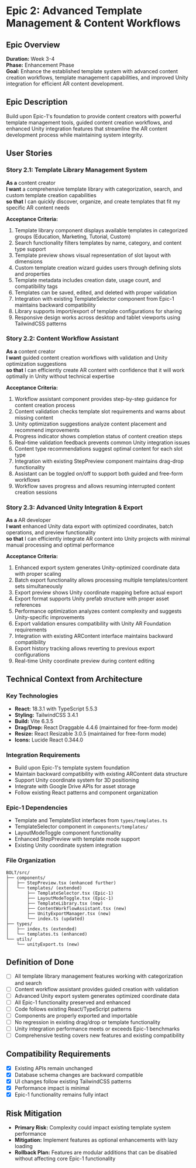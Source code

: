 # Epic 2: Advanced Template Management & Content Workflows

## Epic Overview
**Duration:** Week 3-4  
**Phase:** Enhancement Phase  
**Goal:** Enhance the established template system with advanced content creation workflows, template management capabilities, and improved Unity integration for efficient AR content development.

## Epic Description
Build upon Epic-1's foundation to provide content creators with powerful template management tools, guided content creation workflows, and enhanced Unity integration features that streamline the AR content development process while maintaining system integrity.

## User Stories

### Story 2.1: Template Library Management System
**As a** content creator  
**I want** a comprehensive template library with categorization, search, and custom template creation capabilities  
**so that** I can quickly discover, organize, and create templates that fit my specific AR content needs

**Acceptance Criteria:**
1. Template library component displays available templates in categorized groups (Education, Marketing, Tutorial, Custom)
2. Search functionality filters templates by name, category, and content type support
3. Template preview shows visual representation of slot layout with dimensions
4. Custom template creation wizard guides users through defining slots and properties
5. Template metadata includes creation date, usage count, and compatibility tags
6. Templates can be saved, edited, and deleted with proper validation
7. Integration with existing TemplateSelector component from Epic-1 maintains backward compatibility
8. Library supports import/export of template configurations for sharing
9. Responsive design works across desktop and tablet viewports using TailwindCSS patterns

### Story 2.2: Content Workflow Assistant  
**As a** content creator  
**I want** guided content creation workflows with validation and Unity optimization suggestions  
**so that** I can efficiently create AR content with confidence that it will work optimally in Unity without technical expertise

**Acceptance Criteria:**
1. Workflow assistant component provides step-by-step guidance for content creation process
2. Content validation checks template slot requirements and warns about missing content
3. Unity optimization suggestions analyze content placement and recommend improvements
4. Progress indicator shows completion status of content creation steps
5. Real-time validation feedback prevents common Unity integration issues
6. Content type recommendations suggest optimal content for each slot type
7. Integration with existing StepPreview component maintains drag-drop functionality
8. Assistant can be toggled on/off to support both guided and free-form workflows
9. Workflow saves progress and allows resuming interrupted content creation sessions

### Story 2.3: Advanced Unity Integration & Export
**As a** AR developer  
**I want** enhanced Unity data export with optimized coordinates, batch operations, and preview functionality  
**so that** I can efficiently integrate AR content into Unity projects with minimal manual processing and optimal performance

**Acceptance Criteria:**
1. Enhanced export system generates Unity-optimized coordinate data with proper scaling
2. Batch export functionality allows processing multiple templates/content sets simultaneously
3. Export preview shows Unity coordinate mapping before actual export
4. Export format supports Unity prefab structure with proper asset references
5. Performance optimization analyzes content complexity and suggests Unity-specific improvements
6. Export validation ensures compatibility with Unity AR Foundation requirements
7. Integration with existing ARContent interface maintains backward compatibility
8. Export history tracking allows reverting to previous export configurations
9. Real-time Unity coordinate preview during content editing

## Technical Context from Architecture

### Key Technologies
- **React:** 18.3.1 with TypeScript 5.5.3
- **Styling:** TailwindCSS 3.4.1 
- **Build:** Vite 6.3.5
- **Drag/Drop:** React Draggable 4.4.6 (maintained for free-form mode)
- **Resize:** React Resizable 3.0.5 (maintained for free-form mode)
- **Icons:** Lucide React 0.344.0

### Integration Requirements
- Build upon Epic-1's template system foundation
- Maintain backward compatibility with existing ARContent data structure
- Support Unity coordinate system for 3D positioning
- Integrate with Google Drive APIs for asset storage
- Follow existing React patterns and component organization

### Epic-1 Dependencies
- Template and TemplateSlot interfaces from `types/templates.ts`
- TemplateSelector component in `components/templates/`
- LayoutModeToggle component functionality
- Enhanced StepPreview with template mode support
- Existing Unity coordinate system integration

### File Organization
```
BOLT/src/
├── components/
│   ├── StepPreview.tsx (enhanced further)
│   └── templates/ (extended)
│       ├── TemplateSelector.tsx (Epic-1)
│       ├── LayoutModeToggle.tsx (Epic-1)
│       ├── TemplateLibrary.tsx (new)
│       ├── ContentWorkflowAssistant.tsx (new)
│       ├── UnityExportManager.tsx (new)
│       └── index.ts (updated)
├── types/
│   ├── index.ts (extended)
│   └── templates.ts (enhanced)
└── utils/
    └── unityExport.ts (new)
```

## Definition of Done
- [ ] All template library management features working with categorization and search
- [ ] Content workflow assistant provides guided creation with validation
- [ ] Advanced Unity export system generates optimized coordinate data
- [ ] All Epic-1 functionality preserved and enhanced
- [ ] Code follows existing React/TypeScript patterns
- [ ] Components are properly exported and importable
- [ ] No regression in existing drag/drop or template functionality
- [ ] Unity integration performance meets or exceeds Epic-1 benchmarks
- [ ] Comprehensive testing covers new features and existing compatibility

## Compatibility Requirements
- [x] Existing APIs remain unchanged
- [x] Database schema changes are backward compatible  
- [x] UI changes follow existing TailwindCSS patterns
- [x] Performance impact is minimal
- [x] Epic-1 functionality remains fully intact

## Risk Mitigation
- **Primary Risk:** Complexity could impact existing template system performance
- **Mitigation:** Implement features as optional enhancements with lazy loading
- **Rollback Plan:** Features are modular additions that can be disabled without affecting core Epic-1 functionality